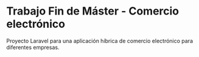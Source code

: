<h1>Trabajo Fin de Máster - Comercio electrónico</h1>

Proyecto Laravel para una aplicación híbrica de comercio electrónico para diferentes empresas.